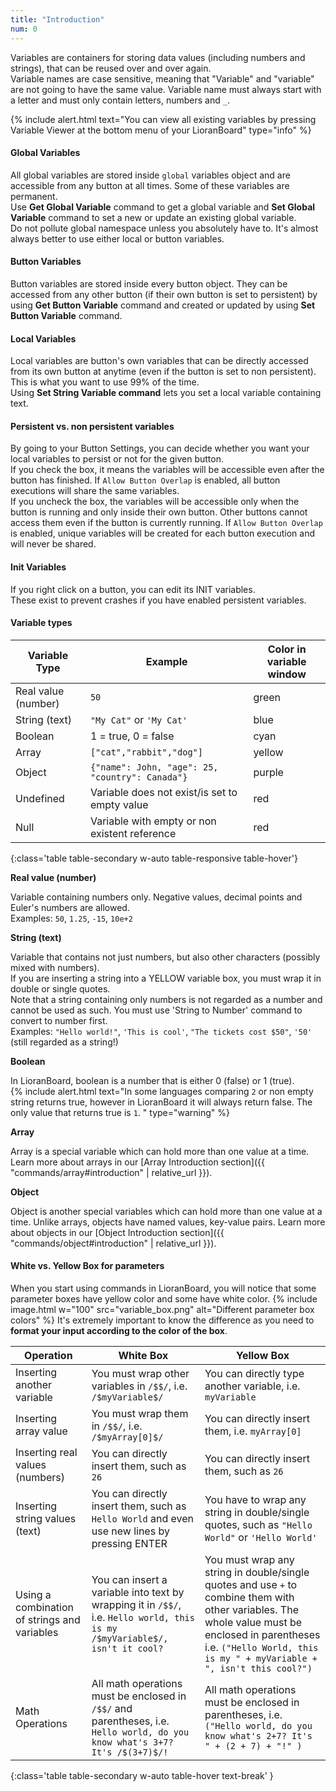 ```yaml
---
title: "Introduction"
num: 0
---
```


Variables are containers for storing data values (including numbers and strings), that can be reused over and over again.\
Variable names are case sensitive, meaning that "Variable" and "variable" are not going to have the same value. Variable name must always start with a letter and must only contain letters, numbers and `_`. 

{% include alert.html text="You can view all existing variables by pressing Variable Viewer at the bottom menu of your LioranBoard" type="info" %}

#### Global Variables
All global variables are stored inside `global` variables object and are accessible from any button at all times. Some of these variables are permanent.\
Use **Get Global Variable** command to get a global variable and **Set Global Variable** command to set a new or update an existing global variable.\
Do not pollute global namespace unless you absolutely have to. It's almost always better to use either local or button variables.

#### Button Variables
Button variables are stored inside every button object. They can be accessed from any other button (if their own button is set to persistent) by using **Get Button Variable** command and created or updated by using **Set Button Variable** command.

#### Local Variables
Local variables are button's own variables that can be directly accessed from its own button at anytime (even if the button is set to non persistent). This is what you want to use 99% of the time.\
Using **Set String Variable command** lets you set a local variable containing text.

#### Persistent vs. non persistent variables
By going to your Button Settings, you can decide whether you want your local variables to persist or not for the given button.\
If you check the box, it means the variables will be accessible even after the button has finished. If `Allow Button Overlap` is enabled, all button executions will share the same variables.\
If you uncheck the box, the variables will be accessible only when the button is running and only inside their own button. Other buttons cannot access them even if the button is currently running. If `Allow Button Overlap` is enabled, unique variables will be created for each button execution and will never be shared.


#### Init Variables
If you right click on a button, you can edit its INIT variables.\
These exist to prevent crashes if you have enabled persistent variables.


#### Variable types
| Variable Type | Example | Color in variable window | 
|-------|--------|--------
Real value (number) | `50` | green|
String (text) | `"My Cat"` or `'My Cat'` | blue
Boolean | 1 = true, 0 = false | cyan
Array | `["cat","rabbit","dog"]` | yellow
Object | `{"name": John, "age": 25, "country": Canada"}` | purple
Undefined | Variable does not exist/is set to empty value| red 
Null | Variable with empty or non existent reference | red
{:class='table table-secondary w-auto table-responsive table-hover'}

**Real value (number)**  

Variable containing numbers only. Negative values, decimal points and Euler's numbers are allowed.\
Examples: `50`, `1.25`, `-15`, `10e+2`

**String (text)**  

Variable that contains not just numbers, but also other characters (possibly mixed with numbers).\
If you are inserting a string into a YELLOW variable box, you must wrap it in double or single quotes.\
Note that a string containing only numbers is not regarded as a number and cannot be used as such. You must use 'String to Number' command to convert to number first.\
Examples: `"Hello world!"`, `'This is cool'`, `"The tickets cost $50"`, `'50'` (still regarded as a string!)

**Boolean**  

In LioranBoard, boolean is a number that is either 0 (false) or 1 (true).\
{% include alert.html text="In some languages comparing <code>2</code> or non empty string returns true, however in LioranBoard it will always return false. The only value that returns true is <code>1</code>. " type="warning" %} 

**Array**  

Array is a special variable which can hold more than one value at a time. Learn more about arrays in our [Array Introduction section]({{ "commands/array#introduction" | relative_url }}).

**Object**  

Object is another special variables which can hold more than one value at a time. Unlike arrays, objects have named values, key-value pairs. Learn more about objects in our [Object Introduction section]({{ "commands/object#introduction" | relative_url }}).

#### White vs. Yellow Box for parameters
When you start using commands in LioranBoard, you will notice that some parameter boxes have yellow color and some have white color.
{% include image.html w="100" src="variable_box.png" alt="Different parameter box colors" %}
It's extremely important to know the difference as you need to **format your input according to the color of the box**.

| Operation | White Box| Yellow Box| 
|-------|--------|--------
|Inserting another variable | You must wrap other variables in `/$$/`, i.e. `/$myVariable$/` | You can directly type another variable, i.e. `myVariable`
|Inserting array value | You must wrap them in `/$$/`, i.e. `/$myArray[0]$/` | You can directly insert them, i.e. `myArray[0]`
|Inserting real values (numbers) | You can directly insert them, such as `26` | You can directly insert them, such as `26`
|Inserting string values (text) | You can directly insert them, such as `Hello World` and even use new lines by pressing ENTER | You have to wrap any string in double/single quotes, such as `"Hello World"` or `'Hello World'`
|Using a combination of strings and variables | You can insert a variable into text by wrapping it in `/$$/`, i.e. `Hello world, this is my /$myVariable$/, isn't it cool?` | You must wrap any string in double/single quotes and use `+` to combine them with other variables. The whole value must be enclosed in parentheses i.e. `("Hello World, this is my " + myVariable + ", isn't this cool?")`
|Math Operations| All math operations must be enclosed in `/$$/` and parentheses, i.e. `Hello world, do you know what's 3+7? It's /$(3+7)$/!` | All math operations must be enclosed in parentheses, i.e. `("Hello world, do you know what's 2+7? It's " + (2 + 7) + "!" )`
{:class='table table-secondary w-auto table-hover text-break' }










